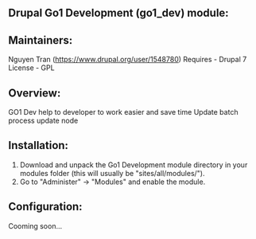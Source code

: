 Drupal Go1 Development (go1_dev) module:
------------------------
Maintainers:
-------
  Nguyen Tran (https://www.drupal.org/user/1548780)
  Requires - Drupal 7
  License - GPL


Overview:
--------
GO1 Dev help to developer to work easier and save time
Update batch process update node


Installation:
------------
1. Download and unpack the Go1 Development module directory in your modules folder
   (this will usually be "sites/all/modules/").
2. Go to "Administer" -> "Modules" and enable the module.


Configuration:
-------------
Cooming soon...


